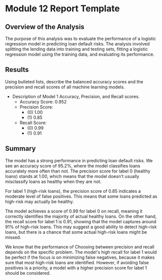 # Module 12 Report Template

## Overview of the Analysis

The purpose of this analysis was to evaluate the performance of a logistic regression model in predicting loan default risks. The analysis involved splitting the lending data into training and testing sets, fitting a logistic regression model using the training data, and evaluating its performance.


## Results

Using bulleted lists, describe the balanced accuracy scores and the precision and recall scores of all machine learning models.

  * Description of Model 1 Accuracy, Precision, and Recall scores.
    - Accuracy Score: 0.952
    - Precision Score: 
      - (0) 1.00
      - (1) 0.85
    - Recall Score: 
      - (0) 0.99
      - (1) 0.91

## Summary

The model has a strong performance in predicting loan default risks. We see an accuracy score of 95.2%, where the model classifies loans accurately more often than not. The precision score for label 0 (healthy loans) stands at 1.00, which means that the model doesn't usually misclassify loans as healthy when they are not. 

For label 1 (high-risk loans), the precision score of 0.85 indicates a moderate level of false positives. This means that some loans predicted as high-risk may actually be healthy.

The model achieves a score of 0.99 for label 0 on recall, meaning it correctly identifies the majority of actual healthy loans. On the other hand, the recall score for label 1 is 0.91, showing that the model captures around 91% of high-risk loans. This may suggest a good ability to detect high-risk loans, but there is a chance that some actual high-risk loans might be missed.

We know that the performance of Choosing between precision and recall depends on the specific problem. The model's high recall for label 1 would be perfect if the focus is on minimizing false negatives, because it makes sure that most high-risk loans are identified. However, if avoiding false positives is a priority, a model with a higher precision score for label 1 should be considered.
